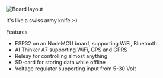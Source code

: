 ![Board layout](https://user-images.githubusercontent.com/10560652/31866898-438c1a9e-b786-11e7-9c0c-7c066dcd5fe9.png)

It's like a swiss army knife :-)

Features

- ESP32 on an NodeMCU board, supporting WiFi, Bluetooth
- AI Thinker A7 supporting WiFi, GPS and GPRS
- Releay for controlling almost anything
- SD-card for storing data while offline
- Voltage regulator supporting input from 5-30 Volt